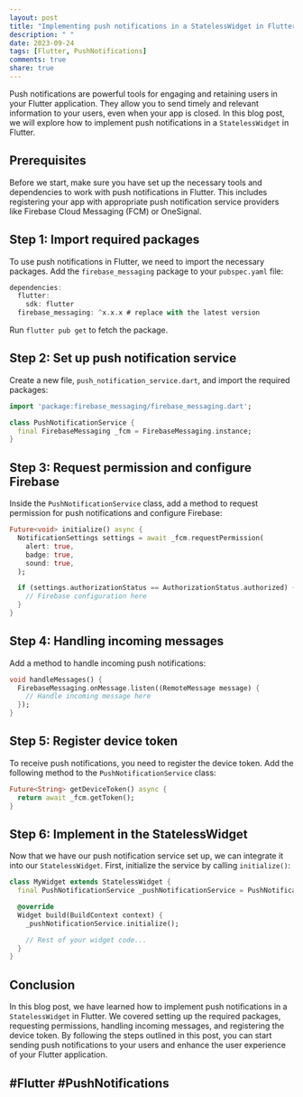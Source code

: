 ```yaml
---
layout: post
title: "Implementing push notifications in a StatelessWidget in Flutter"
description: " "
date: 2023-09-24
tags: [Flutter, PushNotifications]
comments: true
share: true
---
```


Push notifications are powerful tools for engaging and retaining users in your Flutter application. They allow you to send timely and relevant information to your users, even when your app is closed. In this blog post, we will explore how to implement push notifications in a `StatelessWidget` in Flutter.

## Prerequisites
Before we start, make sure you have set up the necessary tools and dependencies to work with push notifications in Flutter. This includes registering your app with appropriate push notification service providers like Firebase Cloud Messaging (FCM) or OneSignal.

## Step 1: Import required packages
To use push notifications in Flutter, we need to import the necessary packages. Add the `firebase_messaging` package to your `pubspec.yaml` file:

```dart
dependencies:
  flutter:
    sdk: flutter
  firebase_messaging: ^x.x.x # replace with the latest version
```

Run `flutter pub get` to fetch the package.

## Step 2: Set up push notification service
Create a new file, `push_notification_service.dart`, and import the required packages:

```dart
import 'package:firebase_messaging/firebase_messaging.dart';

class PushNotificationService {
  final FirebaseMessaging _fcm = FirebaseMessaging.instance;
}
```

## Step 3: Request permission and configure Firebase
Inside the `PushNotificationService` class, add a method to request permission for push notifications and configure Firebase:

```dart
Future<void> initialize() async {
  NotificationSettings settings = await _fcm.requestPermission(
    alert: true,
    badge: true,
    sound: true,
  );

  if (settings.authorizationStatus == AuthorizationStatus.authorized) {
    // Firebase configuration here
  }
}
```

## Step 4: Handling incoming messages
Add a method to handle incoming push notifications:

```dart
void handleMessages() {
  FirebaseMessaging.onMessage.listen((RemoteMessage message) {
    // Handle incoming message here
  });
}
```

## Step 5: Register device token
To receive push notifications, you need to register the device token. Add the following method to the `PushNotificationService` class:

```dart
Future<String> getDeviceToken() async {
  return await _fcm.getToken();
}
```

## Step 6: Implement in the StatelessWidget
Now that we have our push notification service set up, we can integrate it into our `StatelessWidget`. First, initialize the service by calling `initialize()`:

```dart
class MyWidget extends StatelessWidget {
  final PushNotificationService _pushNotificationService = PushNotificationService();

  @override
  Widget build(BuildContext context) {
    _pushNotificationService.initialize();

    // Rest of your widget code...
  }
}
```

## Conclusion
In this blog post, we have learned how to implement push notifications in a `StatelessWidget` in Flutter. We covered setting up the required packages, requesting permissions, handling incoming messages, and registering the device token. By following the steps outlined in this post, you can start sending push notifications to your users and enhance the user experience of your Flutter application.

## #Flutter #PushNotifications